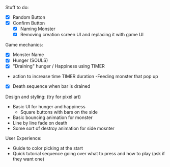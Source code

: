 Stuff to do: 

- [x] Random Button
- [x] Confirm Button
    - [x] Naming Monster
    - [x] Removing creation screen UI and replacing it with game UI

Game mechanics:

- [x] Monster Name
- [x] Hunger (SOULS)
- [x] "Draining" hunger / Happiness using TIMER
- action to increase time TIMER duration
        -Feeding monster that pop up
- [x] Death sequence when bar is drained

Design and styling: (try for pixel art)

- Basic UI for hunger and happiness
    - Square buttons with bars on the side
- Basic bouncing animation for monster
- Line by line fade on death
- Some sort of destroy animation for side mosnter


User Experience:

- Guide to color picking at the start
- Quick tutorial sequence going over what to press and how to play (ask if they want one)